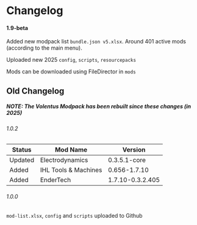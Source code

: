# Changelog

#### 1.9-beta

Added new modpack list `bundle.json v5.xlsx`. Around 401 active mods (according to the main menu).

Uploaded new 2025 `config`, `scripts`, `resourcepacks`

Mods can be downloaded using FileDirector in `mods`

## Old Changelog

##### NOTE: The Volentus Modpack has been rebuilt since these changes (in 2025)

###### 1.0.2

| Status  | Mod Name             | Version          |
| ------- | -------------------- | ---------------- |
| Updated | Electrodynamics      | 0.3.5.1-core     |
| Added   | IHL Tools & Machines | 0.656-1.7.10     |
| Added   | EnderTech            | 1.7.10-0.3.2.405 |

###### 1.0.0

`mod-list.xlsx`, `config` and `scripts` uploaded to Github